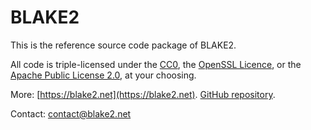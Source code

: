 # BLAKE2

This is the reference source code package of BLAKE2.

All code is triple-licensed under the [CC0](http://creativecommons.org/publicdomain/zero/1.0),
the [OpenSSL Licence](https://www.openssl.org/source/license.html),
or the [Apache Public License 2.0](https://www.apache.org/licenses/LICENSE-2.0),
at your choosing.

More: [https://blake2.net](https://blake2.net). [GitHub repository](https://github.com/BLAKE2/BLAKE2).

Contact: contact@blake2.net

